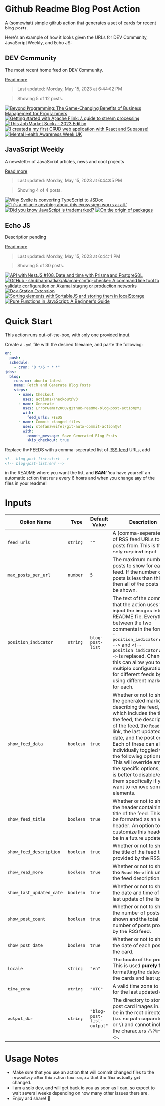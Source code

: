 # Github Readme Blog Post Action

A (somewhat) simple github action that generates a set of cards for recent blog posts.

Here's an example of how it looks given the URLs for DEV Community, JavaScript Weekly, and Echo JS:

<!-- post-list:start -->
## DEV Community

The most recent home feed on DEV Community.

[Read more](https://dev.to)
> Last updated: Monday, May 15, 2023 at 6:44:02 PM

> Showing 5 of 12 posts.

[![Beyond Programming: The Game-Changing Benefits of Business Management for Programmers](https://raw.githubusercontent.com/ErrorGamer2000/github-readme-blog-post-action/main/generated_files/DEV_Community/Beyond_Programming__The_Game-Changing_Benefits_of_Business_Management_for_Programmers.svg)](https://dev.to/dev_zamudio/beyond-programming-the-game-changing-benefits-of-business-management-for-programmers-1kf8)
[![Getting started with Apache Flink: A guide to stream processing](https://raw.githubusercontent.com/ErrorGamer2000/github-readme-blog-post-action/main/generated_files/DEV_Community/Getting_started_with_Apache_Flink__A_guide_to_stream_processing.svg)](https://dev.to/mage_ai/getting-started-with-apache-flink-a-guide-to-stream-processing-e19)
[![This Job Market Sucks - 2023 Edition](https://raw.githubusercontent.com/ErrorGamer2000/github-readme-blog-post-action/main/generated_files/DEV_Community/This_Job_Market_Sucks_-_2023_Edition.svg)](https://dev.to/philipjohnbasile/the-job-market-sucks-4lfa)
[![I created a my first CRUD web application with React and Supabase!](https://raw.githubusercontent.com/ErrorGamer2000/github-readme-blog-post-action/main/generated_files/DEV_Community/I_created_a_my_first_CRUD_web_application_with_React_and_Supabase!.svg)](https://dev.to/yuya0114/i-created-a-my-first-crud-web-application-with-react-and-supabase-3f2g)
[![Mental Health Awareness Week UK](https://raw.githubusercontent.com/ErrorGamer2000/github-readme-blog-post-action/main/generated_files/DEV_Community/Mental_Health_Awareness_Week_UK.svg)](https://dev.to/louiseann93/mental-health-awareness-week-uk-18de)


## JavaScript Weekly

A newsletter of JavaScript articles, news and cool projects

[Read more](https://javascriptweekly.com/)
> Last updated: Monday, May 15, 2023 at 6:44:05 PM

> Showing 4 of 4 posts.

[![Why Svelte is converting TypeScript to JSDoc](https://raw.githubusercontent.com/ErrorGamer2000/github-readme-blog-post-action/main/generated_files/JavaScript_Weekly/Why_Svelte_is_converting_TypeScript_to_JSDoc.svg)](https://javascriptweekly.com/issues/638)
[!['It's a miracle anything about this ecosystem works at all.'](https://raw.githubusercontent.com/ErrorGamer2000/github-readme-blog-post-action/main/generated_files/JavaScript_Weekly/'It's_a_miracle_anything_about_this_ecosystem_works_at_all.'.svg)](https://javascriptweekly.com/issues/637)
[![Did you know JavaScript is trademarked?](https://raw.githubusercontent.com/ErrorGamer2000/github-readme-blog-post-action/main/generated_files/JavaScript_Weekly/Did_you_know_JavaScript_is_trademarked_.svg)](https://javascriptweekly.com/issues/636)
[![On the origin of packages](https://raw.githubusercontent.com/ErrorGamer2000/github-readme-blog-post-action/main/generated_files/JavaScript_Weekly/On_the_origin_of_packages.svg)](https://javascriptweekly.com/issues/635)


## Echo JS

Description pending

[Read more](
http://www.echojs.com
)
> Last updated: Monday, May 15, 2023 at 6:44:11 PM

> Showing 5 of 30 posts.

[![API with NestJS #108. Date and time with Prisma and PostgreSQL](https://raw.githubusercontent.com/ErrorGamer2000/github-readme-blog-post-action/main/generated_files/_Echo_JS_/API_with_NestJS__108._Date_and_time_with_Prisma_and_PostgreSQL.svg)](https://wanago.io/2023/05/15/api-nestjs-prisma-date-timezones-postgresql/)
[![GitHub - shubhampathak/akamai-config-checker: A command line tool to validate configuration on Akamai staging or production networks](https://raw.githubusercontent.com/ErrorGamer2000/github-readme-blog-post-action/main/generated_files/_Echo_JS_/GitHub_-_shubhampathak_akamai-config-checker__A_command_line_tool_to_validate_configuration_on_Akamai_staging_or_production_networks.svg)](https://github.com/shubhampathak/akamai-config-checker)
[![Dev Station Extension](https://raw.githubusercontent.com/ErrorGamer2000/github-readme-blog-post-action/main/generated_files/_Echo_JS_/Dev_Station_Extension.svg)](https://dev-station.lowleveltech.com)
[![Sorting elements with SortableJS and storing them in localStorage](https://raw.githubusercontent.com/ErrorGamer2000/github-readme-blog-post-action/main/generated_files/_Echo_JS_/Sorting_elements_with_SortableJS_and_storing_them_in_localStorage.svg)](https://www.ma-no.org/en/programming/javascript/sorting-elements-with-sortablejs-and-storing-them-in-localstorage)
[![Pure Functions in JavaScript: A Beginner's Guide](https://raw.githubusercontent.com/ErrorGamer2000/github-readme-blog-post-action/main/generated_files/_Echo_JS_/Pure_Functions_in_JavaScript__A_Beginner's_Guide.svg)](https://dmitripavlutin.com/javascript-pure-function/)


<!-- post-list:end -->

# Quick Start

This action runs out-of-the-box, with only one provided input.

Create a `.yml` file with the desired filename, and paste the following:

```yml
on:
  push:
  schedule:
    - cron: "0 */6 * * *"
jobs:
  blog:
    runs-on: ubuntu-latest
    name: Fetch and Generate Blog Posts
    steps:
      - name: Checkout
        uses: actions/checkout@v3
      - name: Generate
        uses: ErrorGamer2000/github-readme-blog-post-action@v1
        with:
          feed_urls: FEEDS
      - name: Commit changed files
        uses: stefanzweifel/git-auto-commit-action@v4
        with:
          commit_message: Save Generated Blog Posts
          skip_checkout: true
```

Replace the FEEDS with a comma-seperated list of [RSS feed](https://rss.com/blog/how-do-rss-feeds-work/) URLs, add

```md
<!-- blog-post-list:start -->
<!-- blog-post-list:end -->
```

in the README where you want the list, and **_BAM!_** You have yourself an automatic action that runs every 6 hours and when you change any of the files in your readme!

# Inputs

<table>
  <thead>
    <tr>
      <th>Option Name</th>
      <th>Type</th>
      <th>Default Value</th>
      <th>Description</th>
    </tr>
  </thead>
  <tbody>
    <tr>
      <td><code>feed_urls</code></td>
      <td><code>string</code></td>
      <td><code>""</code></td>
      <td>A (comma-seperated) list of RSS feed URLs to load posts from. This is the only required input.</td>
    </tr>
    <tr>
      <td><code>max_posts_per_url</code></td>
      <td><code>number</code></td>
      <td><code>5</code></td>
      <td>The maximum number of posts to show for each feed. If the number of posts is less than this, then all of the posts will be shown.</td>
    </tr>
    <tr>
      <td><code>position_indicator</code></td>
      <td><code>string</code></td>
      <td><code>blog-post-list</code></td>
      <td>The text of the comments that the action uses to inject the images into the README file. Everything between the two comments in the form <code>&lt;!-- position_indicator:start --&gt;</code> and <code>&lt;!-- position_indicator:end --&gt;</code> is replaced. Changing this can allow you to use multiple configurations for different feeds by using different markers for each.</td>
    </tr>
    <tr>
      <td><code>show_feed_data</code></td>
      <td><code>boolean</code></td>
      <td><code>true</code></td>
      <td>Whether or not to show the generated markdown describing the feed, which includes the title of the feed, the description of the feed, the <code>Read More</code> link, the last updated date, and the post count. Each of these can also be individually toggled with the following options. This will override any of the specific options, so it is better to disable/enable them specifically if you want to remove some elements.</td>
    </tr>
    <tr>
      <td><code>show_feed_title</code></td>
      <td><code>boolean</code></td>
      <td><code>true</code></td>
      <td>Whether or not to show the header containing the title of the feed. This will be formatted as an <code>h2</code> header. An option to customize this header will be in a future update.</td>
    </tr>
    <tr>
      <td><code>show_feed_description</code></td>
      <td><code>boolean</code></td>
      <td><code>true</code></td>
      <td>Whether or not to show the title of the feed that is provided by the RSS feed.</td>
    </tr>
    <tr>
      <td><code>show_read_more</code></td>
      <td><code>boolean</code></td>
      <td><code>true</code></td>
      <td>Whether or not to show the <code>Read More</code> link under the feed description.</td>
    </tr>
    <tr>
      <td><code>show_last_updated_date</code></td>
      <td><code>boolean</code></td>
      <td><code>true</code></td>
      <td>Whether or not to show the date and time of the last update of the list.</td>
    </tr>
    <tr>
      <td><code>show_post_count</code></td>
      <td><code>boolean</code></td>
      <td><code>true</code></td>
      <td>Whether or not to show the number of posts shown and the total number of posts provided by the RSS feed.</td>
    </tr>
    <tr>
      <td><code>show_post_date</code></td>
      <td><code>boolean</code></td>
      <td><code>true</code></td>
      <td>Whether or not to show the date of each post on the card.</td>
    </tr>
    <tr>
      <td><code>locale</code></td>
      <td><code>string</code></td>
      <td><code>"en"</code></td>
      <td>The locale of the project. This is used <strong>purely</strong> for formatting the dates of the cards and last update.</td>
    </tr>
    <tr>
      <td><code>time_zone</code></td>
      <td><code>string</code></td>
      <td><code>"UTC"</code></td>
      <td>A valid time zone to use for the last updated date.</td>
    </tr>
    <tr>
      <td><code>output_dir</code></td>
      <td><code>string</code></td>
      <td><code>"blog-post-list-output"</code></td>
      <td>The directory to store the post card images in. Must be in the root directory (i.e. no path separators <code>/</code> or <code>\</code>) and cannot include the characters <code>/\?%*:|"&lt;&gt;</code>.</td>
    </tr>
<!--
    <tr>
      <td><code></code></td>
      <td><cde></cde></td>
      <td><code></code></td>
      <td></td>
    </tr>
-->
  </tbody>
</table>

# Usage Notes

- Make sure that you use an action that will commit changed files to the repository after this action has run, so that the files actually get changed.
- I am a solo dev, and will get back to you as soon as I can, so expect to wait several weeks depending on how many other issues there are.
- Enjoy and share! 🤗
